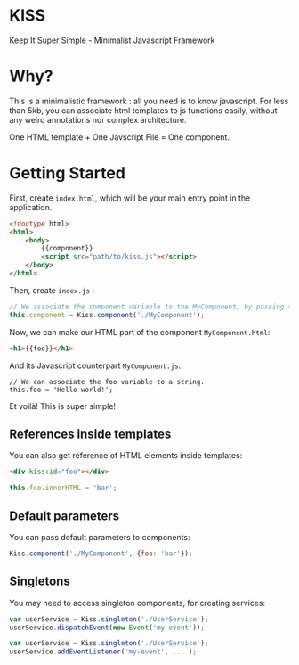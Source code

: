 # KISS
Keep It Super Simple - Minimalist Javascript Framework

# Why?
This is a minimalistic framework : all you need is to know javascript. For less than 5kb, you can associate html templates to js functions easily, without any weird annotations nor complex architecture.

One HTML template + One Javscript File = One component.

# Getting Started
First, create `index.html`, which will be your main entry point in the application.
```html
<!doctype html>
<html>
	<body>
		{{component}}
		<script src="path/to/kiss.js"></script>
	</body>
</html>
```

Then, create `index.js` :
```javascript
// We associate the component variable to the MyComponent, by passing the absolute path.
this.component = Kiss.component('./MyComponent');
```

Now, we can make our HTML part of the component `MyComponent.html`:
```html
<h1>{{foo}}</h1>
```

And its Javascript counterpart `MyComponent.js`:
```javscript
// We can associate the foo variable to a string.
this.foo = 'Hello world!';
```

Et voilà! This is super simple!

## References inside templates
You can also get reference of HTML elements inside templates:
```html
<div kiss:id="foo"></div>
```

```javascript
this.foo.innerHTML = 'bar';
```

## Default parameters
You can pass default parameters to components:
```javascript
Kiss.component('./MyComponent', {foo: 'bar'});
```

## Singletons
You may need to access singleton components, for creating services:

```javascript
var userService = Kiss.singleton('./UserService');
userService.dispatchEvent(new Event('my-event'));
```

```javascript 
var userService = Kiss.singleton('./UserService');
userService.addEventListener('my-event', ... );
```

